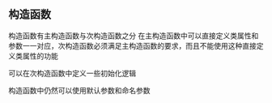 ## 构造函数
构造函数有主构造函数与次构造函数之分
在主构造函数中可以直接定义类属性和参数一一对应，次构造函数必须满足主构造函数的要求，而且不能使用这种直接定义类属性的功能

可以在次构造函数中定义一些初始化逻辑

构造函数中仍然可以使用默认参数和命名参数